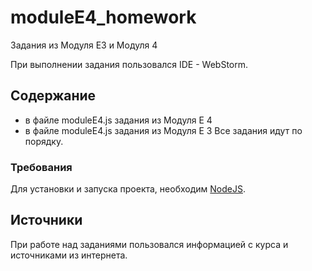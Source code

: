 # moduleE4_homework

Задания из Модуля Е3 и Модуля 4 

При выполнении задания пользовался IDE - WebStorm.

## Содержание
- в файле moduleE4.js задания из Модуля Е 4
- в файле moduleE4.js задания из Модуля Е 3
Все задания идут по порядку.

### Требования
Для установки и запуска проекта, необходим [NodeJS](https://nodejs.org/).






## Источники
При работе над заданиями пользовался информацией с курса и источниками из интернета.
